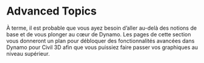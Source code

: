 # Advanced Topics

À terme, il est probable que vous ayez besoin d’aller au-delà des notions de base et de vous plonger au cœur de Dynamo. Les pages de cette section vous donneront un plan pour débloquer des fonctionnalités avancées dans Dynamo pour Civil 3D afin que vous puissiez faire passer vos graphiques au niveau supérieur.
